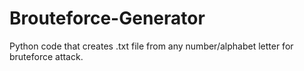 # Brouteforce-Generator
Python code that creates .txt file from any number/alphabet letter for bruteforce attack. 
